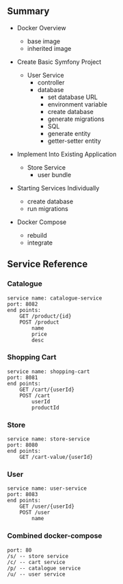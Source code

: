 
## Summary
- Docker Overview
    - base image
    - inherited image
    
- Create Basic Symfony Project
    - User Service
        - controller
        - database
            - set database URL            
            - environment variable
            - create database
            - generate migrations
            - SQL
            - generate entity
            - getter-setter entity
        
- Implement Into Existing Application
    - Store Service
        - user bundle
        
- Starting Services Individually
    - create database
    - run migrations

- Docker Compose
    - rebuild
    - integrate  
    
## Service Reference

### Catalogue

```
service name: catalogue-service
port: 8082
end points: 
    GET /product/{id}
    POST /product
        name
        price
        desc
```

### Shopping Cart
```
service name: shopping-cart
port: 8081
end points:
    GET /cart/{userId}
    POST /cart
        userId
        productId
```

### Store
```
service name: store-service
port: 8080
end points:
    GET /cart-value/{userId}    
```

### User
```
service name: user-service
port: 8083 
end points:
    GET /user/{userId}
    POST /user
        name
```

### Combined docker-compose
```
port: 80
/s/ -- store service
/c/ -- cart service
/p/ -- catalogue service
/u/ -- user service
```
        
        